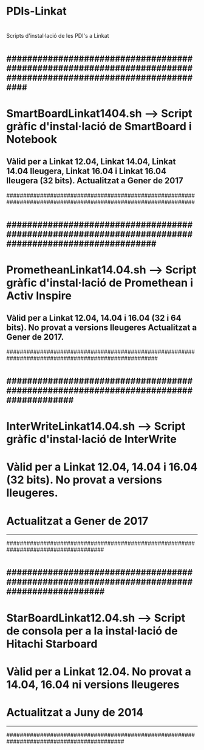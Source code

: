 # PDIs-Linkat
#
Scripts d'instal·lació de les PDI's a Linkat
#
#
################################################################################################################
----------------------------------------------------------------------------------------------------------------
# SmartBoardLinkat1404.sh  --> Script gràfic d'instal·lació de SmartBoard i Notebook
Vàlid per a Linkat 12.04, Linkat 14.04, Linkat 14.04 lleugera, Linkat 16.04 i Linkat 16.04 lleugera (32 bits).
Actualitzat a Gener de 2017
----------------------------------------------------------------------------------------------------------------
################################################################################################################
#
#####################################################################################################
-----------------------------------------------------------------------------------------------------
# PrometheanLinkat14.04.sh  --> Script gràfic d'instal·lació de Promethean i Activ Inspire
Vàlid per a Linkat 12.04, 14.04 i 16.04 (32 i 64 bits). No provat a versions lleugeres
Actualitzat a Gener de 2017. 
-----------------------------------------------------------------------------------------------------
#####################################################################################################
#
#####################################################################################
-------------------------------------------------------------------------------------
# InterWriteLinkat14.04.sh  --> Script gràfic d'instal·lació de InterWrite
# Vàlid per a Linkat 12.04, 14.04 i 16.04 (32 bits). No provat a versions lleugeres.
# Actualitzat a Gener de 2017
-------------------------------------------------------------------------------------
#####################################################################################
#
###########################################################################################
-------------------------------------------------------------------------------------------
# StarBoardLinkat12.04.sh  --> Script de consola per a la instal·lació de Hitachi Starboard
# Vàlid per a Linkat 12.04. No provat a 14.04, 16.04 ni versions lleugeres
# Actualitzat a Juny de 2014
-------------------------------------------------------------------------------------------
###########################################################################################
#
#

